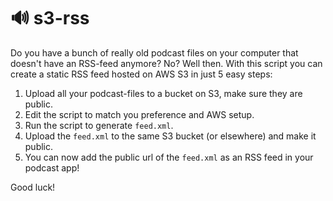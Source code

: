 # 🔊 s3-rss

Do you have a bunch of really old podcast files on your computer that doesn't have an RSS-feed anymore? No? Well then. With this script you can create a static RSS feed hosted on AWS S3 in just 5 easy steps:

1. Upload all your podcast-files to a bucket on S3, make sure they are public.
2. Edit the script to match you preference and AWS setup.
3. Run the script to generate `feed.xml`.
4. Upload the `feed.xml` to the same S3 bucket (or elsewhere) and make it public.
5. You can now add the public url of the `feed.xml` as an RSS feed in your podcast app!

Good luck!